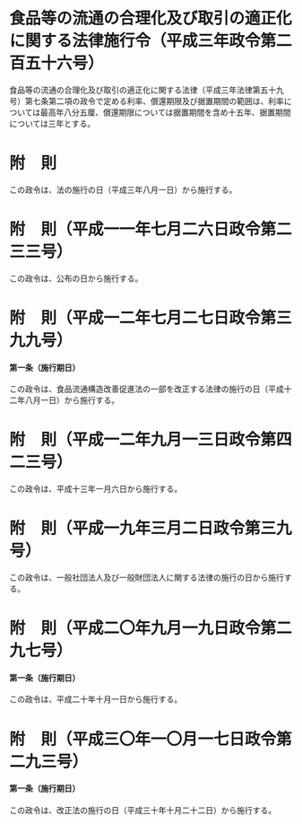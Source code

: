 # 食品等の流通の合理化及び取引の適正化に関する法律施行令（平成三年政令第二百五十六号）
食品等の流通の合理化及び取引の適正化に関する法律（平成三年法律第五十九号）第七条第二項の政令で定める利率、償還期限及び据置期間の範囲は、利率については最高年八分五厘、償還期限については据置期間を含め十五年、据置期間については三年とする。
# 附　則
この政令は、法の施行の日（平成三年八月一日）から施行する。
# 附　則（平成一一年七月二六日政令第二三三号）
この政令は、公布の日から施行する。
# 附　則（平成一二年七月二七日政令第三九九号）
#### 第一条（施行期日）
この政令は、食品流通構造改善促進法の一部を改正する法律の施行の日（平成十二年八月一日）から施行する。
# 附　則（平成一二年九月一三日政令第四二三号）
この政令は、平成十三年一月六日から施行する。
# 附　則（平成一九年三月二日政令第三九号）
この政令は、一般社団法人及び一般財団法人に関する法律の施行の日から施行する。
# 附　則（平成二〇年九月一九日政令第二九七号）
#### 第一条（施行期日）
この政令は、平成二十年十月一日から施行する。
# 附　則（平成三〇年一〇月一七日政令第二九三号）
#### 第一条（施行期日）
この政令は、改正法の施行の日（平成三十年十月二十二日）から施行する。
